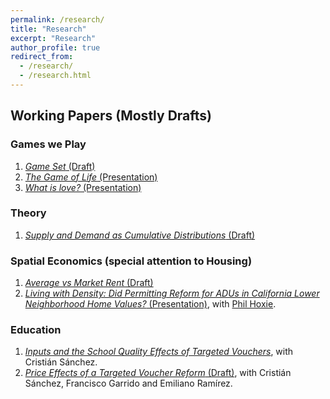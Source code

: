 ```yaml
---
permalink: /research/
title: "Research"
excerpt: "Research"
author_profile: true
redirect_from: 
  - /research/
  - /research.html
---
```


## Working Papers (Mostly Drafts)

### Games we Play
1. [*Game Set* (Draft)](/assets/papers/Game_Set.pdf)
1. [*The Game of Life* (Presentation)](/assets/papers/The_Game_of_Life_Presentation.pdf)
1. [*What is love?* (Presentation)](/assets/papers/What_is_Love_Presentation.pdf)

### Theory
1. [*Supply and Demand as Cumulative Distributions* (Draft)](/assets/papers/Supply_and_Demand_as_Cumulative_Distributions.pdf)

### Spatial Economics (special attention to Housing)
1. [*Average vs Market Rent* (Draft)](/assets/papers/Average_vs_Market_Rent.pdf)
1. [*Living with Density: Did Permitting Reform for ADUs in California Lower Neighborhood Home Values?* (Presentation)](/assets/papers/Coastal_Zone.pdf), with [Phil Hoxie](https://www.philiphoxie.com/).


### Education
1. [*Inputs and the School Quality Effects of Targeted Vouchers*](/assets/papers/paper_quality.pdf), with Cristián Sánchez.
1. [*Price Effects of a Targeted Voucher Reform* (Draft)](/assets/papers/paper_priceandsep.pdf), with Cristián Sánchez, Francisco Garrido and Emiliano Ramírez.
